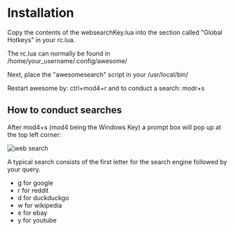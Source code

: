 Installation
===============

Copy the contents of the websearchKey.lua into the section called "Global Hotkeys" in your rc.lua.  

The rc.lua can normally be found in /home/your_username/.config/awesome/

Next, place the "awesomesearch" script in your /usr/local/bin/ 

Restart awesome by:  ctrl+mod4+r and to conduct a search:
                     modr+s

How to conduct searches
-----------------------

After mod4+s (mod4 being the Windows Key) a prompt box will pop up at the top left corner:

![web search](https://raw.github.com/esn89/searchPrompt/master/screenshots/typedin.png)


A typical search consists of the first letter for the search engine followed by your query.

- g for google
- r for reddit
- d for duckduckgo
- w for wikipedia
- e for ebay
- y for youtube



